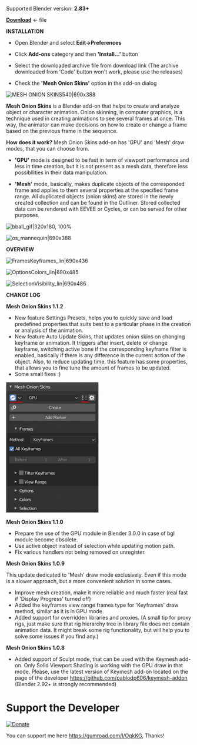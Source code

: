 Supported Blender version: **2.83+**

[**Download**](https://github.com/tingjoybits/Mesh_Onion_Skins/releases/latest/download/Mesh_Onion_Skins112a.zip) <- file

**INSTALLATION**
- Open Blender and select **Edit->Preferences**

- Click **Add-ons**  category and then **'Install...'**  button

- Select the downloaded archive file from download link (The archive downloaded from 'Code' button won't work, please use the releases)

- Check the **'Mesh Onion Skins'**  option in the add-on dialog

![MESH ONION SKINS540|690x388](images/MESH_ONION_SKINS540.png)

**Mesh Onion Skins**  is a Blender add-on that helps to create and analyze object or character animation. Onion skinning, in computer graphics, is a technique used in creating animations to see several frames at once. This way, the animator can make decisions on how to create or change a frame based on the previous frame in the sequence.

**How does it work?** Mesh Onion Skins add-on has 'GPU' and 'Mesh' draw modes, that you can choose from.

- **'GPU'** mode is designed to be fast in term of viewport performance and less in time creation, but it is not present as a mesh data, therefore less possibilities in their data manipulation.

- **'Mesh'** mode, basically, makes duplicate objects of the corresponded frame and applies to them several properties at the specified frame range. All duplicated objects (onion skins) are stored in the newly created collection and can be found in the Outliner. Stored collected data can be rendered with EEVEE or Cycles, or can be served for other purposes.

![bball_gif|320x180, 100%](images/bball_gif.gif) 

![os_mannequin|690x388](images/os_mannequin540.gif) 

**OVERVIEW**

![FramesKeyframes_lin|690x436](images/FramesKeyframes_lin.png)

![OptionsColors_lin|690x485](images/OptionsColors_lin.png) 

![SelectionVisibility_lin|690x486](images/SelectionVisibility_lin.png)

**CHANGE LOG**

**Mesh Onion Skins 1.1.2**

- New feature Settings Presets, helps you to quickly save and load predefined properties that suits best to a particular phase in the creation or analysis of the animation.
- New feature Auto Update Skins, that updates onion skins on changing keyframe or animation. It triggers after insert, delete or change keyframe, switching active bone if the corresponding keyframe filter is enabled, 
basically if there is any difference in the current action of the object. Also, to reduce updating time, this feature has some properties, that allows you to fine tune the amount of frames to be updated.
- Some small fixes :)

![112](images/new_features112.png)

**Mesh Onion Skins 1.1.0**

- Prepare the use of the GPU module in Blender 3.0.0 in case of bgl module become obsolete.
- Use active object instead of selection while updating motion path.
- Fix various handlers not being removed on unregister.

**Mesh Onion Skins 1.0.9**

This update dedicated to 'Mesh' draw mode exclusively. Even if this mode is a slower approach, but a more convenient solution in some cases.
- Improve mesh creation, make it more reliable and much faster (real fast if 'Display Progress' turned off)
- Added the keyframes view range frames type for 'Keyframes' draw method, similar as it is in GPU mode.
- Added support for overridden libraries and proxies. (A small tip for proxy rigs, just make sure that rig hierarchy tree in library file does not contain animation data. It might break some rig functionality, but will help you to solve some issues if you find any.)

**Mesh Onion Skins 1.0.8**

- Added support of Sculpt mode, that can be used with the Keymesh add-on. Only Solid Viewport Shading is working with the GPU draw in that mode. Please, use the latest version of Keymesh add-on located on the page of the developer https://github.com/pablodp606/keymesh-addon
(Blender 2.92+ is strongly recommended)

# Support the Developer

[![Donate](https://www.paypalobjects.com/en_US/i/btn/btn_donateCC_LG.gif)](https://www.paypal.com/donate/?hosted_button_id=C77W5ZVC6R562)

You can support me here https://gumroad.com/l/OqkKG, Thanks!
